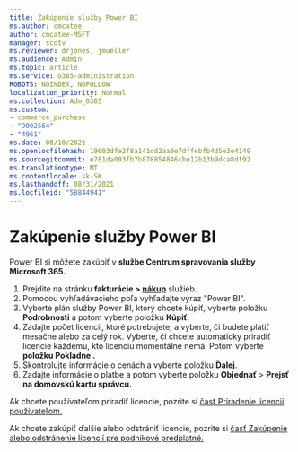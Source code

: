 ```yaml
---
title: Zakúpenie služby Power BI
ms.author: cmcatee
author: cmcatee-MSFT
manager: scotv
ms.reviewer: drjones, jmueller
ms.audience: Admin
ms.topic: article
ms.service: o365-administration
ROBOTS: NOINDEX, NOFOLLOW
localization_priority: Normal
ms.collection: Adm_O365
ms.custom:
- commerce_purchase
- "9002564"
- "4961"
ms.date: 08/10/2021
ms.openlocfilehash: 19603dfe2f8a141dd2aa0e7dffebfb4d5e3e4149
ms.sourcegitcommit: e781da003fb7b878854846cbe12b13b9dca8df92
ms.translationtype: MT
ms.contentlocale: sk-SK
ms.lasthandoff: 08/31/2021
ms.locfileid: "58844941"
---
```

# <a name="purchase-power-bi"></a>Zakúpenie služby Power BI

Power BI si môžete zakúpiť v **službe Centrum spravovania služby Microsoft 365.**

1. Prejdite na stránku **fakturácie > [nákup](https://go.microsoft.com/fwlink/p/?linkid=868433)** služieb.
2. Pomocou vyhľadávacieho poľa vyhľadajte výraz "Power BI".
3. Vyberte plán služby Power BI, ktorý chcete kúpiť, vyberte položku **Podrobnosti** a potom vyberte položku **Kúpiť**.
4. Zadajte počet licencií, ktoré potrebujete, a vyberte, či budete platiť mesačne alebo za celý rok. Vyberte, či chcete automaticky priradiť licencie každému, kto licenciu momentálne nemá. Potom vyberte **položku Pokladne .**
5. Skontrolujte informácie o cenách a vyberte položku **Ďalej**.
6. Zadajte informácie o platbe a potom vyberte položku **Objednať**  >  **Prejsť na domovskú kartu správcu.**

Ak chcete používateľom priradiť licencie, pozrite si [časť Priradenie licencií používateľom.](https://docs.microsoft.com/microsoft-365/admin/manage/assign-licenses-to-users)

Ak chcete zakúpiť ďalšie alebo odstrániť licencie, pozrite si [časť Zakúpenie alebo odstránenie licencií pre podnikové predplatné.](https://docs.microsoft.com/microsoft-365/commerce/licenses/buy-licenses)